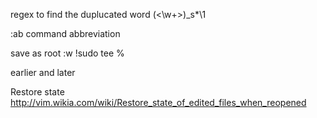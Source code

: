 regex to find the duplucated word
\(\<\w\+\>\)\_s*\1


:ab command
abbreviation


save as root
:w !sudo tee % 


earlier and later

Restore state
http://vim.wikia.com/wiki/Restore_state_of_edited_files_when_reopened
